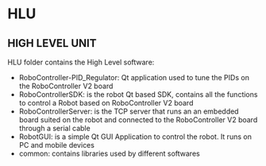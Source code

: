 HLU
===

HIGH LEVEL UNIT
---------------

HLU folder contains the High Level software:

* RoboController-PID_Regulator: Qt application used to tune the PIDs on the RoboController V2 board
* RoboControllerSDK: is the robot Qt based SDK, contains all the functions to control a Robot based on RoboController V2 board
* RoboControllerServer: is the TCP server that runs an an embedded board suited on the robot and connected to the RoboController V2 board through a serial cable
* RobotGUI: is a simple Qt GUI Application to control the robot. It runs on PC and mobile devices
* common: contains libraries used by different softwares
